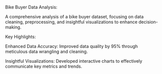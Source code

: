 Bike Buyer Data Analysis:

A comprehensive analysis of a bike buyer dataset, focusing on data cleaning, preprocessing, and insightful visualizations to enhance decision-making.

Key Highlights:

Enhanced Data Accuracy: Improved data quality by 95% through meticulous data wrangling and cleaning.

Insightful Visualizations: Developed interactive charts to effectively communicate key metrics and trends.
